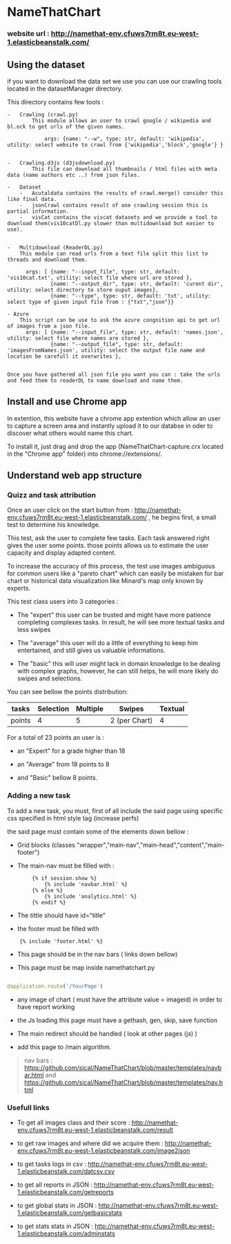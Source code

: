 # NameThatChart

### website url : http://namethat-env.cfuws7rm8t.eu-west-1.elasticbeanstalk.com/

## Using the dataset

if you want to download the data set we use you can use our crawling tools located in the datasetManager directory.

This directory contains few tools :
    
    -   Crawling (crawl.py)
            This module allows an user to crawl google / wikipedia and bl.ock to get urls of the given names.
            
                args: {name: "--w", type: str, default: 'wikipedia', utility: select website to crawl from {'wikipedia','block','google'} }
                
                
    -   Crawling.d3js (d3jsdownload.py)
            This file can download all thumbnails / html files with meta data (name authors etc ..) from json files.
     
    -   Dataset
        -   Acutaldata contains the results of crawl.merge() consider this like final data.
        -   jsonCrawl contains result of one crawling session this is partial information.
        -   visCat contains the viscat datasets and we provide a tool to download them(vis10catDl.py slower than multidownload but easier to use). 
    
    
    -   Multidownload (ReaderDL.py)
        This module can read urls from a text file split this list to threads and download them.
        
          args: [ {name: "--input_file", type: str, default: 'vis10cat.txt', utility: select file where url are stored },
                  {name: "--output_dir", type: str, default: 'curent dir', utility: select directory to store ouput images},
                  {name: "--type", type: str, default: 'txt', utility: select type of given input file from : {"txt","json"}}
    
    - Azure    
        This script can be use to ask the azure congnition api to get url of images from a json file.
          args: [ {name: "--input_file", type: str, default: 'names.json', utility: select file where names are stored },
                  {name: "--output_file", type: str, default: 'imagesFromNames.json', utility: select the output file name and location be carefull it overwrites },
        
        
    Once you have gathered all json file you want you can : take the urls and feed them to readerDL to name download and name them.
   
        
## Install and use Chrome app

In extention, this website have a chrome app extention which allow an user to capture a screen area and instantly upload it to our databse in oder to discover what others would name this chart.

To install it, just drag and drop the app (NameThatChart-capture.crx located in the "Chrome app" folder) into chrome://extensions/. 

## Understand web app structure

### Quizz and task attribution

Once an user click on the start button from : http://namethat-env.cfuws7rm8t.eu-west-1.elasticbeanstalk.com/ , he begins first, a small test to determine his knowledge.

This test, ask the user to complete few tasks. Each task answered right gives the user some points. those points allows us to estimate the user capacity and display adapted content.

To increase the accuracy of this process, the test use images ambiguous for common users like a "pareto chart" which can easily be mistaken for bar chart
or historical data visualization like Minard's map only known by experts.

This test class users into 3 categories :

- The "expert" this user can be trusted and might have more patience completing complexes tasks. In result, he will see more textual tasks and less swipes

-  The "average" this user will do a little of everything to keep him entertained, and still gives us valuable informations.

- The "basic" this will user might lack in domain knowledge to be dealing with complex graphs, however, he can still helps, he will more likely do swipes and selections.

You can see bellow the points distribution:



|  tasks | Selection | Multiple | Swipes         | Textual |
|--------|-----------|----------|----------------|---------|
| points | 4         | 5        | 2 (per Chart) | 4       |




For a total of 23 points an user is : 

- an "Expert" for a grade higher than 18

- an "Average" from 18 points to 8

- and "Basic" bellow 8 points.


### Adding a new task

To add a new task, you must, first of all include the said page using specific css specified in  html style tag (increase perfs)

the said page must contain some of the elements down bellow :

- Grid blocks (classes "wrapper","main-nav","main-head","content","main-footer") 

- The main-nav must be filled with :

``` django
        {% if session.show %}
            {% include 'navbar.html' %}
        {% else %}
            {% include 'analytics.html' %}
        {% endif %}
```

- The tittle should have id="title"


- the footer must be filled with 

``` django
    {% include 'footer.html' %}
```

- This page should be in the nav bars ( links down bellow)

- This page must be map inside namethatchart.py
``` python

@application.route('/YourPage')

```

- any image of chart (<img> must have the attribute value = imageid) in order to have report working
 
- the Js loading this page must have a gethash, gen, skip, save function

- The main redirect should be handled ( look at other pages (js) )
 
- add this page to /main algorithm.



 > nav bars : https://github.com/sical/NameThatChart/blob/master/templates/navbar.html and https://github.com/sical/NameThatChart/blob/master/templates/nav.html


### Usefull links 


- To get all images class and their score : http://namethat-env.cfuws7rm8t.eu-west-1.elasticbeanstalk.com/result

- to get raw images and where did we acquire them : http://namethat-env.cfuws7rm8t.eu-west-1.elasticbeanstalk.com/image2json

- to get tasks logs in csv : http://namethat-env.cfuws7rm8t.eu-west-1.elasticbeanstalk.com/datcsv.csv

- to get all reports in JSON : http://namethat-env.cfuws7rm8t.eu-west-1.elasticbeanstalk.com/getreports

- to get global stats in JSON : http://namethat-env.cfuws7rm8t.eu-west-1.elasticbeanstalk.com/getbasicstats

- to get stats stats in JSON : http://namethat-env.cfuws7rm8t.eu-west-1.elasticbeanstalk.com/adminstats


